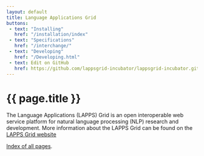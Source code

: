 ```yaml
---
layout: default
title: Language Applications Grid
buttons:
 - text: "Installing"
   href: "/installation/index"
 - text: "Specifications"
   href: "/interchange/"
 - text: "Developing"
   href: "/Developing.html"
 - text: Edit on GitHub
   href: https://github.com/lappsgrid-incubator/lappsgrid-incubator.github.io
---
```


<h1>{{ page.title }}</h1>

The Language Applications (LAPPS) Grid is an open interoperable web service platform for natural language processing (NLP) research and development. More information about the LAPPS Grid can be found on the [LAPPS Grid website](http://www.lappsgrid.org)
	
[Index of all pages](Contents.html).
